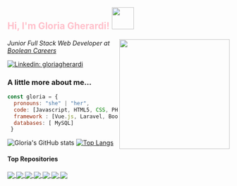 <h2 style="color:pink;"> Hi, I'm Gloria Gherardi! <img src="https://media.giphy.com/media/mGcNjsfWAjY5AEZNw6/giphy.gif" width="50"></h2>
<img align='right' src="https://static.vecteezy.com/system/resources/previews/000/229/542/original/young-caucasian-woman-as-female-developer-profession-vector.jpg" width="250">
<p><em>Junior Full Stack Web Developer at <a href="https://boolean.careers/">Boolean Careers</a>
</em></p>


[![Linkedin: gloriagherardi](https://img.shields.io/badge/-gloriagherardi-blue?style=flat-square&logo=Linkedin&logoColor=white&link=https://www.linkedin.com/in/gloria-gherardi//)](https://www.linkedin.com/in/gloria-gherardi//)


### A little more about me...  

```javascript
const gloria = {
  pronouns: "she" | "her",
  code: [Javascript, HTML5, CSS, PHP],
  framework : [Vue.js, Laravel, Bootstrap],
  databases: [ MySQL]
 }
 ```

![Gloria's GitHub stats](https://github-readme-stats.vercel.app/api?username=gloriaghe&count_private=true&bg_color=30,e96443,904e95&title_color=fff&text_color=fff)
[![Top Langs](https://github-readme-stats.vercel.app/api/top-langs/?username=gloriaghe&langs_count=8&layout=compact&bg_color=30,e96443,904e95&title_color=fff&text_color=fff)](https://github.com/anuraghazra/github-readme-stats)

#### Top Repositories

<a href="https://github.com/capdavide278/Deliveboo">
  <img align="center" src="https://github-readme-stats.vercel.app/api/pin/?username=capdavide278&repo=Deliveboo&theme=buefy&show_owner=true" />
</a>
<a href="https://github.com/gloriaghe/boolpress">
  <img align="center" src="https://github-readme-stats.vercel.app/api/pin/?username=gloriaghe&repo=boolpress&theme=buefy" />
</a>
<a href="https://github.com/gloriaghe/spotifyweb">
  <img align="center" src="https://github-readme-stats.vercel.app/api/pin/?username=gloriaghe&repo=spotifyweb&theme=buefy" />
</a>
<a href="https://github.com/gloriaghe/laravel-Comics">
  <img align="center" src="https://github-readme-stats.vercel.app/api/pin/?username=gloriaghe&repo=laravel-Comics&theme=buefy" />
</a>
<a href="https://github.com/gloriaghe/playstation">
  <img align="center" src="https://github-readme-stats.vercel.app/api/pin/?username=gloriaghe&repo=playstation&theme=buefy" />
</a>
<a href="https://github.com/gloriaghe/vue-boolzapp">
  <img align="center" src="https://github-readme-stats.vercel.app/api/pin/?username=gloriaghe&repo=vue-boolzapp&theme=buefy" />
</a>
<a href="https://github.com/gloriaghe/discord">
  <img align="center" src="https://github-readme-stats.vercel.app/api/pin/?username=gloriaghe&repo=discord&theme=buefy" />
</a>

